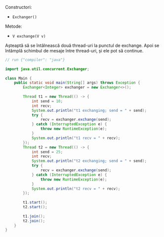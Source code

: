 Constructori:
- `Exchanger()`

Metode:
- `V exchange(V v)`

Așteaptă să se întâlnească două thread-uri la punctul de exchange. Apoi se întâmplă schimbul de mesaje între thread-uri, și ele pot să continue.

```java
// run {"compiler": "java"}
  
import java.util.concurrent.Exchanger;  
  
class Main {  
    public static void main(String[] args) throws Exception {  
        Exchanger<Integer> exchanger = new Exchanger<>();  
  
        Thread t1 = new Thread(() -> {  
            int send = 10;  
            int recv;  
            System.out.println("t1 exchanging; send = " + send);  
            try {  
                recv = exchanger.exchange(send);  
            } catch (InterruptedException e) {  
                throw new RuntimeException(e);  
            }  
            System.out.println("t1 recv = " + recv);  
        });  
        Thread t2 = new Thread(() -> {  
            int send = 25;  
            int recv;  
            System.out.println("t2 exchanging; send = " + send);  
            try {  
                recv = exchanger.exchange(send);  
            } catch (InterruptedException e) {  
                throw new RuntimeException(e);  
            }  
            System.out.println("t2 recv = " + recv);  
        });  
  
        t1.start();  
        t2.start();  
  
        t1.join();  
        t2.join();  
    }  
}
```
